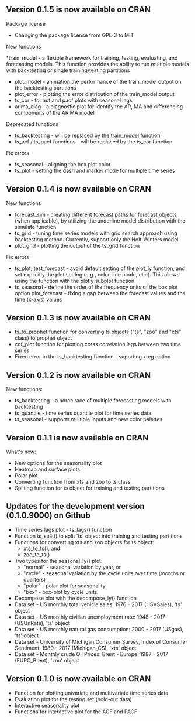 ## Version 0.1.5 is now available on CRAN

Package license

* Changing the package license from GPL-3 to MIT

New functions

*train_model - a flexible framework for training, testing, evaluating, and forecasting models. This function provides the ability to run multiple models with backtesting or single training/testing partitions
* plot_model - animation the performance of the train_model output on the backtesting partitions
* plot_error - plotting the error distribution of the train_model output 
* ts_cor - for acf and pacf plots with seasonal lags
* arima_diag - a diagnostic plot for identify the AR, MA and differencing components of the ARIMA model

Deprecated functions

* ts_backtesting - will be replaced by the train_model function
* ts_acf / ts_pacf functions - will be replaced by the ts_cor function

Fix errors 
* ts_seasonal - aligning the box plot color 
* ts_plot - setting the dash and marker mode for multiple time series

## Version 0.1.4 is now available on CRAN
New functions
* forecast_sim - creating different forecast paths for forecast objects (when applicable), by utilizing the underline model distribution with the simulate function
* ts_grid - tuning time series models with grid search approach using backtesting method. Currently, support only the Holt-Winters model
* plot_grid - plotting the output of the ts_grid function

Fix errors
* ts_plot, test_forecast - avoid default setting of the plot_ly function, and set explicitly the plot setting (e.g., color, line mode, etc.). This allows using the function with the plotly subplot function 
* ts_seasonal - define the order of the frequency units of the box plot option
plot_forecast - fixing a gap between the forecast values and the time (x-axis) values 

## Version 0.1.3 is now available on CRAN
* ts_to_prophet function for converting ts objects ("ts", "zoo" and "xts" class) to prophet object
* ccf_plot function for plotting corss correlation lags between two time series
* Fixed error in the ts_backtesting function - supprting xreg option

## Version 0.1.2 is now available on CRAN
New functions:
* ts_backtesting -  a horce race of multiple forecasting models with backtesting
* ts_quantile - time series quantile plot for time series data
* ts_seasonal - supports multiple inputs and new color palattes 

## Version 0.1.1 is now available on CRAN
What's new:
* New options for the seasonality plot
* Heatmap and surface plots
* Polar plot
* Converting function from xts and zoo to ts class
* Spliting function for ts object for training and testing partitions

## Updates for the development version (0.1.0.9000) on Github
* Time series lags plot - ts_lags() function
* Function ts_split() to split 'ts' object into training and testing partitions 
* Functions for converting xts and zoo objects for ts object:
    + xts_to_ts(), and
    + zoo_to_ts()
* Two types for the seasonal_ly() plot:
    + "normal" - seasonal variation by year, or 
    + "cycle" - seasonal variation by the cycle units over time (months or quarters) 
    + "polar" - polar plot for seasonality
    + "box" - box-plot by cycle units
* Decompose plot with the decompose_ly() function  
* Data set - US monthly total vehicle sales: 1976 - 2017 (USVSales), 'ts' object
* Data set - US monthly civilian unemployment rate: 1948 - 2017 (USUnRate), 'ts' object
* Data set - US monthly natural gas consumption: 2000 - 2017 (USgas), 'ts' object
* Data set - University of Michigan Consumer Survey, Index of Consumer Sentiment: 1980 - 2017 (Michigan_CS), 'xts' object 
* Data set - Monthly crude Oil Prices: Brent - Europe: 1987 - 2017 (EURO_Brent), 'zoo' object

## Version 0.1.0 is now available on CRAN

* Function for plotting univariate and multivariate time series data
* Evaluation plot for the testing set (hold-out data)
* Interactive seasonality plot
* Functions for interactive plot for the ACF and PACF
